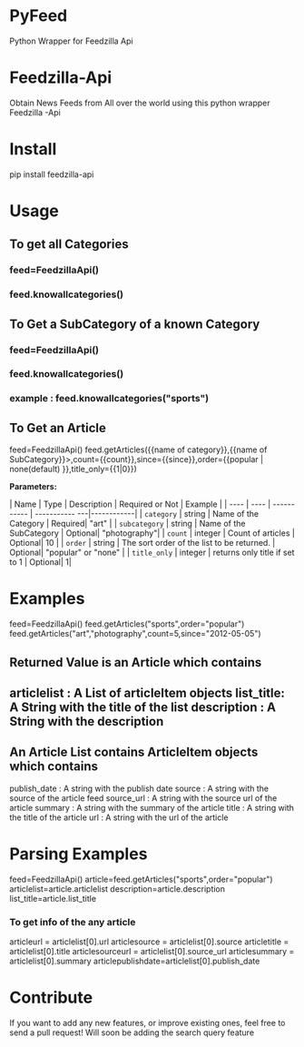 PyFeed
======

Python Wrapper for Feedzilla Api

Feedzilla-Api
=====

Obtain News Feeds from All over the world using this python wrapper Feedzilla -Api

Install
==========
pip install feedzilla-api

Usage
==========
## To get all Categories

### feed=FeedzillaApi()
### feed.knowallcategories()

## To Get a SubCategory of a known Category
### feed=FeedzillaApi()
### feed.knowallcategories(<name of the Category>)
### example : feed.knowallcategories("sports")


## To Get an Article
feed=FeedzillaApi()
feed.getArticles({{name of category}},{{name of SubCategory}}>,count={{count}},since={{since}},order={{popular | none(default) }},title_only={{1|0}})

**Parameters:**

| Name | Type | Description | Required or Not | Example     |
| ---- | ---- | ----------- | ----------- ---|------------|
| `category` | string | Name of the Category | Required| "art" |
| `subcategory` | string | Name of the SubCategory | Optional| "photography"|
| `count` | integer | Count of articles | Optional| 10 |
| `order` | string | The sort order of the list to be returned. | Optional| "popular" or "none"  |
| `title_only` | integer | returns only title if set to 1 | Optional| 1|


Examples
==========
 feed=FeedzillaApi()
 feed.getArticles("sports",order="popular")
 feed.getArticles("art","photography",count=5,since="2012-05-05")

## Returned Value is an Article which contains
 articlelist : A List of articleItem objects
 list_title: A String with the title of the list
 description : A String with the description 
--------
## An Article List contains ArticleItem objects which contains
 publish_date : A string with the publish date
 source : A string with the source of the article feed
 source_url : A string with the source url of the article
 summary : A string with the summary of the article
 title : A string with the title of the article
 url : A string with the url of the article

Parsing Examples
========
feed=FeedzillaApi()
 article=feed.getArticles("sports",order="popular")
 articlelist=article.articlelist
 description=article.description
 list_title=article.list_title

### To get info of the any article
 articleurl = articlelist[0].url
 articlesource = articlelist[0].source
 articletitle = articlelist[0].title
 articlesourceurl = articlelist[0].source_url
 articlesummary = articlelist[0].summary
 articlepublishdate=articlelist[0].publish_date

Contribute
========

If you want to add any new features, or improve existing ones, feel free to send a pull request!
Will soon be adding the search query feature
